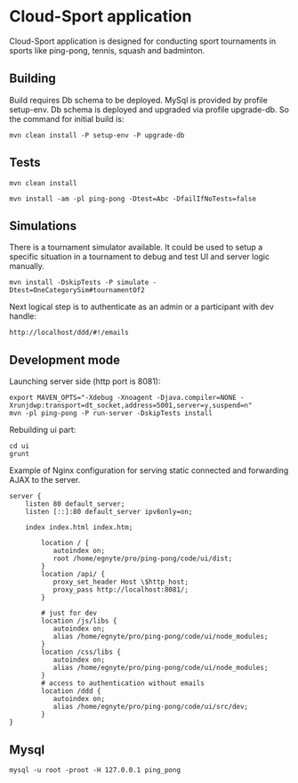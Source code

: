 #  Cloud-Sport application

Cloud-Sport application is designed for conducting sport tournaments
in sports like ping-pong, tennis, squash and badminton.

## Building

Build requires Db schema to be deployed.
MySql is provided by profile setup-env.
Db schema is deployed and upgraded via profile upgrade-db.
So the command for initial build is:
```
mvn clean install -P setup-env -P upgrade-db
```

## Tests

```
mvn clean install
```

```
mvn install -am -pl ping-pong -Dtest=Abc -DfailIfNoTests=false
```

## Simulations

There is a tournament simulator available.  It could be used to setup
a specific situation in a tournament to debug and test UI and server
logic manually.

```
mvn install -DskipTests -P simulate -Dtest=OneCategorySim#tournamentOf2
```

Next logical step is to authenticate as an admin or a participant with dev handle:
```
http://localhost/ddd/#!/emails
```

## Development mode

Launching server side (http port is 8081):
```
export MAVEN_OPTS="-Xdebug -Xnoagent -Djava.compiler=NONE -Xrunjdwp:transport=dt_socket,address=5001,server=y,suspend=n"
mvn -pl ping-pong -P run-server -DskipTests install
```

Rebuilding ui part:
```
cd ui
grunt
```

Example of Nginx configuration for serving static connected and
forwarding AJAX to the server.
```
server {
	listen 80 default_server;
	listen [::]:80 default_server ipv6only=on;

	index index.html index.htm;

        location / {
           autoindex on;
           root /home/egnyte/pro/ping-pong/code/ui/dist;
        }
        location /api/ {
           proxy_set_header Host \$http_host;
           proxy_pass http://localhost:8081/;
        }

        # just for dev
        location /js/libs {
           autoindex on;
           alias /home/egnyte/pro/ping-pong/code/ui/node_modules;
        }
        location /css/libs {
           autoindex on;
           alias /home/egnyte/pro/ping-pong/code/ui/node_modules;
        }
        # access to authentication without emails
        location /ddd {
           autoindex on;
           alias /home/egnyte/pro/ping-pong/code/ui/src/dev;
        }
}
```

## Mysql

```
mysql -u root -proot -H 127.0.0.1 ping_pong
```
